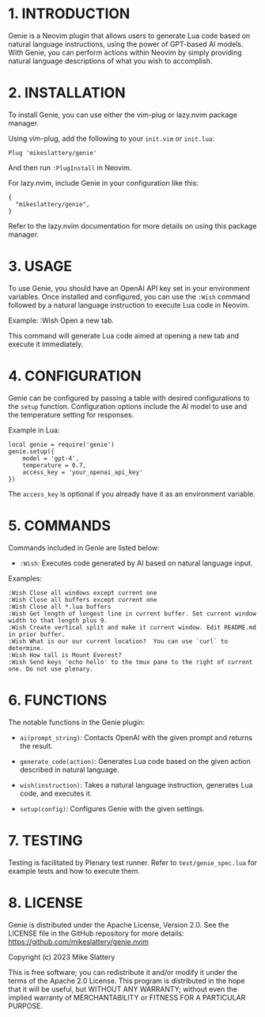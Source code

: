 # 1. INTRODUCTION

Genie is a Neovim plugin that allows users to generate Lua code based on
natural language instructions, using the power of GPT-based AI models. With
Genie, you can perform actions within Neovim by simply providing natural
language descriptions of what you wish to accomplish.

# 2. INSTALLATION

To install Genie, you can use either the vim-plug or lazy.nvim package manager.

Using vim-plug, add the following to your `init.vim` or `init.lua`:

    Plug 'mikeslattery/genie'

And then run `:PlugInstall` in Neovim.

For lazy.nvim, include Genie in your configuration like this:

    {
      "mikeslattery/genie",
    }

Refer to the lazy.nvim documentation for more details on using this package manager.

# 3. USAGE

To use Genie, you should have an OpenAI API key set in your environment
variables. Once installed and configured, you can use the `:Wish` command
followed by a natural language instruction to execute Lua code in Neovim.

Example:
    :Wish Open a new tab.

This command will generate Lua code aimed at opening a new tab and execute it
immediately.

# 4. CONFIGURATION

Genie can be configured by passing a table with desired configurations to the
`setup` function. Configuration options include the AI model to use and the
temperature setting for responses.

Example in Lua:

    local genie = require('genie')
    genie.setup({
        model = 'gpt-4',
        temperature = 0.7,
        access_key = 'your_openai_api_key'
    })

The `access_key` is optional if you already have it as an environment variable.

# 5. COMMANDS

Commands included in Genie are listed below:

  * `:Wish`: Executes code generated by AI based on natural language input.

Examples:

```vim
:Wish Close all windows except current one
:Wish Close all buffers except current one
:Wish Close all *.lua buffers
:Wish Get length of longest line in current buffer. Set current window width to that length plus 9.
:Wish Create vertical split and make it current window. Edit README.md in prior buffer.
:Wish What is our our current location?  You can use `curl` to determine.
:Wish How tall is Mount Everest?
:Wish Send keys 'echo hello' to the tmux pane to the right of current one. Do not use plenary.
```

# 6. FUNCTIONS

The notable functions in the Genie plugin:

  * `ai(prompt_string)`: Contacts OpenAI with the given prompt and returns the result.

  * `generate_code(action)`: Generates Lua code based on the given action described in natural language.

  * `wish(instruction)`: Takes a natural language instruction, generates Lua code, and executes it.

  * `setup(config)`: Configures Genie with the given settings.

# 7. TESTING

Testing is facilitated by Plenary test runner. Refer to `test/genie_spec.lua`
for example tests and how to execute them.

# 8. LICENSE

Genie is distributed under the Apache License, Version 2.0. See the LICENSE file 
in the GitHub repository for more details: https://github.com/mikeslattery/genie.nvim

Copyright (c) 2023 Mike Slattery

This is free software; you can redistribute it and/or modify it under the
terms of the Apache 2.0 License. This program is distributed in the hope
that it will be useful, but WITHOUT ANY WARRANTY; without even the implied
warranty of MERCHANTABILITY or FITNESS FOR A PARTICULAR PURPOSE.
